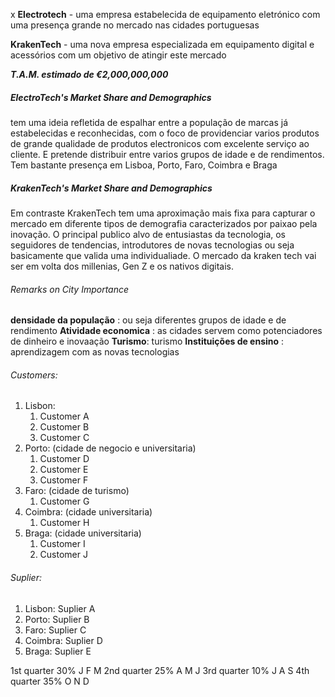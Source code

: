 x
**Electrotech** - uma empresa estabelecida de equipamento eletrónico com uma presença grande no mercado nas cidades portuguesas

**KrakenTech** -  uma nova empresa especializada em equipamento digital e acessórios com um objetivo de atingir este mercado

***T.A.M. estimado de €2,000,000,000***

##### ElectroTech's Market Share and Demographics

tem uma ideia refletida de espalhar entre a população de marcas já estabelecidas e reconhecidas, com o foco de providenciar varios produtos de grande qualidade de produtos electronicos com  excelente serviço ao cliente. E pretende distribuir entre varios grupos de idade e de rendimentos. Tem bastante presença em Lisboa, Porto, Faro, Coimbra e Braga

##### KrakenTech's Market Share and Demographics

Em contraste KrakenTech tem uma aproximação mais fixa para capturar o mercado em diferente tipos de demografia caracterizados por paixao pela inovação. O principal publico alvo de entusiastas da tecnologia, os seguidores de tendencias, introdutores de novas tecnologias ou seja basicamente que valida uma individualiade.
O mercado da kraken tech vai ser em volta dos millenias, Gen Z e os nativos digitais.

###### Remarks on City Importance

**densidade da população** : ou seja diferentes grupos de idade e de rendimento 
**Atividade economica** : as cidades servem como potenciadores de dinheiro e inovaação
**Turismo**: turismo
**Instituições de ensino** : aprendizagem com as novas tecnologias

###### Customers:
1. Lisbon:
	1. Customer A 
	2. Customer B
	3. Customer C
2. Porto: (cidade de negocio e universitaria)
	1. Customer D
	2. Customer E
	3. Customer F
3. Faro: (cidade de turismo)
	1. Customer G
4. Coimbra: (cidade universitaria)
	1. Customer H
5. Braga: (cidade universitaria)
	1. Customer I 
	2. Customer J 

###### Suplier:
1. Lisbon: Suplier A
2. Porto: Suplier B
3. Faro: Suplier C
4. Coimbra: Suplier D
5. Braga: Suplier E

1st quarter 30% J F M
2nd quarter 25% A M J
3rd quarter 10% J A S
4th quarter 35% O N D
